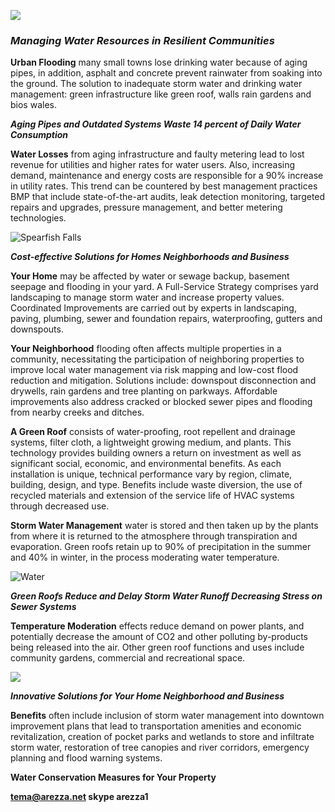![](https://pbs.twimg.com/profile_images/570936206670569472/QbL8Zlor_bigger.jpeg )
### _**Managing Water Resources in Resilient Communities**_

**Urban Flooding** many small towns lose drinking water because of aging pipes, in addition, asphalt and concrete prevent rainwater from soaking into the ground. The solution to inadequate storm water and drinking water management: green infrastructure like green roof, walls rain gardens and bios wales.
 
_**Aging Pipes and Outdated Systems Waste 14 percent of Daily Water Consumption**_

**Water Losses** from aging infrastructure and faulty metering lead to lost revenue for utilities and higher rates for water users. Also, increasing demand, maintenance and energy costs are responsible for a 90% increase in utility rates. This trend can be countered by best management practices BMP that include state-of-the-art audits, leak detection monitoring, targeted repairs and upgrades, pressure management, and better metering technologies.

![Spearfish Falls](https://4.bp.blogspot.com/-qKw_MVv2R5E/WXTGZ-1VVSI/AAAAAAAAGHQ/-UFwBJR0ORw51LklUvcn8LMnc_VejBwJACLcBGAs/s400/SpearfishFalls.jpg)

_**Cost-effective Solutions for Homes Neighborhoods and Business**_

**Your Home** may be affected by water or sewage backup, basement seepage and flooding in your yard. A Full-Service Strategy comprises yard landscaping to manage storm water and increase property values. Coordinated Improvements are carried out by experts in landscaping, paving, plumbing, sewer and foundation repairs, waterproofing, gutters and downspouts.

**Your Neighborhood** flooding often affects multiple properties in a community, necessitating the participation of neighboring properties to improve local water management via risk mapping and low-cost flood reduction and mitigation.  Solutions include: downspout disconnection and drywells, rain gardens and tree planting on parkways. Affordable improvements also address cracked or blocked sewer pipes and flooding from nearby creeks and ditches.

**A Green Roof** consists of water-proofing, root repellent and drainage systems, filter cloth, a lightweight growing medium, and plants. This technology provides building owners a return on investment as well as significant social, economic, and environmental benefits. As each installation is unique, technical performance vary by region, climate, building, design, and type. Benefits include waste diversion, the use of recycled materials and extension of the service life of HVAC systems through decreased use.

**Storm Water Management** water is stored and then taken up by the plants from where it is returned to the atmosphere through transpiration and evaporation. Green roofs retain up to 90% of precipitation in the summer and 40% in winter, in the process moderating water temperature.

![Water](https://2.bp.blogspot.com/-CVYLbNkXVCM/WXemVdCQz2I/AAAAAAAAGHw/K0lNYFnzrqsEnlefTRkq3Q3nhvDBOs60QCLcBGAs/s400/Water%2BResources.jpg)

_**Green Roofs Reduce and Delay Storm Water Runoff Decreasing Stress on Sewer Systems**_

**Temperature Moderation** effects reduce demand on power plants, and potentially decrease the amount of CO2 and other polluting by-products being released into the air. Other green roof functions and uses include community gardens, commercial and recreational space.

![](https://4.bp.blogspot.com/-fhzhjYSuxKQ/WXTF2rZAb7I/AAAAAAAAGHM/aXvTKSVBr_4I9Wn8KNeIaieTSLVUO_4FwCLcBGAs/s400/Roughlock%2BFalls.jpg )

_**Innovative Solutions for Your Home Neighborhood and Business**_

**Benefits** often include inclusion of storm water management into downtown improvement plans that lead to transportation amenities and economic revitalization, creation of pocket parks and wetlands to store and infiltrate storm water, restoration of tree canopies and river corridors, emergency planning and flood warning systems.

**Water Conservation Measures for Your Property**

**tema@arezza.net skype arezza1**
